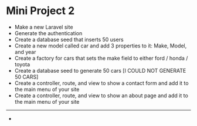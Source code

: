 # Mini Project 2

- Make a new Laravel site
- Generate the authentication
- Create a database seed that inserts 50 users
- Create a new model called car and add 3 properties to it: Make, Model, and year
- Create a factory for cars that sets the make field to either ford / honda / toyota
- Create a database seed to generate 50 cars [I COULD NOT GENERATE 50 CARS]
- Create a controller, route, and view to show a contact form and add it to the main menu of your site
- Create a controller, route, and view to show an about page and add it to the main menu of your site
---
-
    
    
    